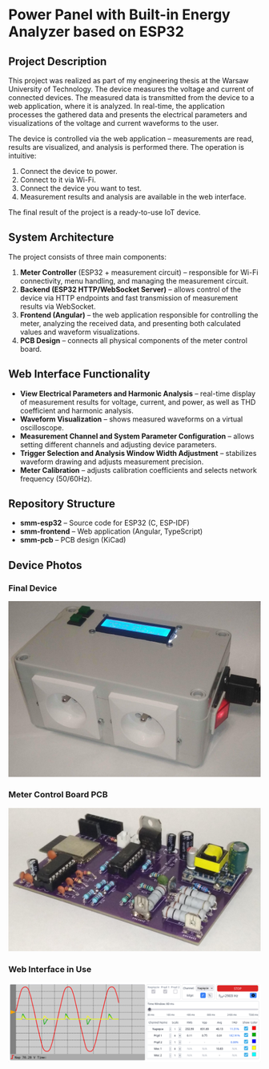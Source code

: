 # Power Panel with Built-in Energy Analyzer based on ESP32

## Project Description
This project was realized as part of my engineering thesis at the Warsaw University of Technology. The device measures the voltage and current of connected devices. The measured data is transmitted from the device to a web application, where it is analyzed. In real-time, the application processes the gathered data and presents the electrical parameters and visualizations of the voltage and current waveforms to the user.

The device is controlled via the web application – measurements are read, results are visualized, and analysis is performed there. The operation is intuitive:
1. Connect the device to power.
2. Connect to it via Wi-Fi.
3. Connect the device you want to test.
4. Measurement results and analysis are available in the web interface.

The final result of the project is a ready-to-use IoT device.

## System Architecture
The project consists of three main components:

1. **Meter Controller** (ESP32 + measurement circuit) – responsible for Wi-Fi connectivity, menu handling, and managing the measurement circuit.
2. **Backend (ESP32 HTTP/WebSocket Server)** – allows control of the device via HTTP endpoints and fast transmission of measurement results via WebSocket.
3. **Frontend (Angular)** – the web application responsible for controlling the meter, analyzing the received data, and presenting both calculated values and waveform visualizations.
4. **PCB Design** – connects all physical components of the meter control board.

## Web Interface Functionality
- **View Electrical Parameters and Harmonic Analysis** – real-time display of measurement results for voltage, current, and power, as well as THD coefficient and harmonic analysis.
- **Waveform Visualization** – shows measured waveforms on a virtual oscilloscope.
- **Measurement Channel and System Parameter Configuration** – allows setting different channels and adjusting device parameters.
- **Trigger Selection and Analysis Window Width Adjustment** – stabilizes waveform drawing and adjusts measurement precision.
- **Meter Calibration** – adjusts calibration coefficients and selects network frequency (50/60Hz).

## Repository Structure
- **smm-esp32** – Source code for ESP32 (C, ESP-IDF)
- **smm-frontend** – Web application (Angular, TypeScript)
- **smm-pcb** – PCB design (KiCad)

## Device Photos

### Final Device
![Meter](assets/miernik.jpg)

### Meter Control Board PCB
![PCB](assets/pcb.jpg)

### Web Interface in Use
![Interface](assets/frontend.png)
